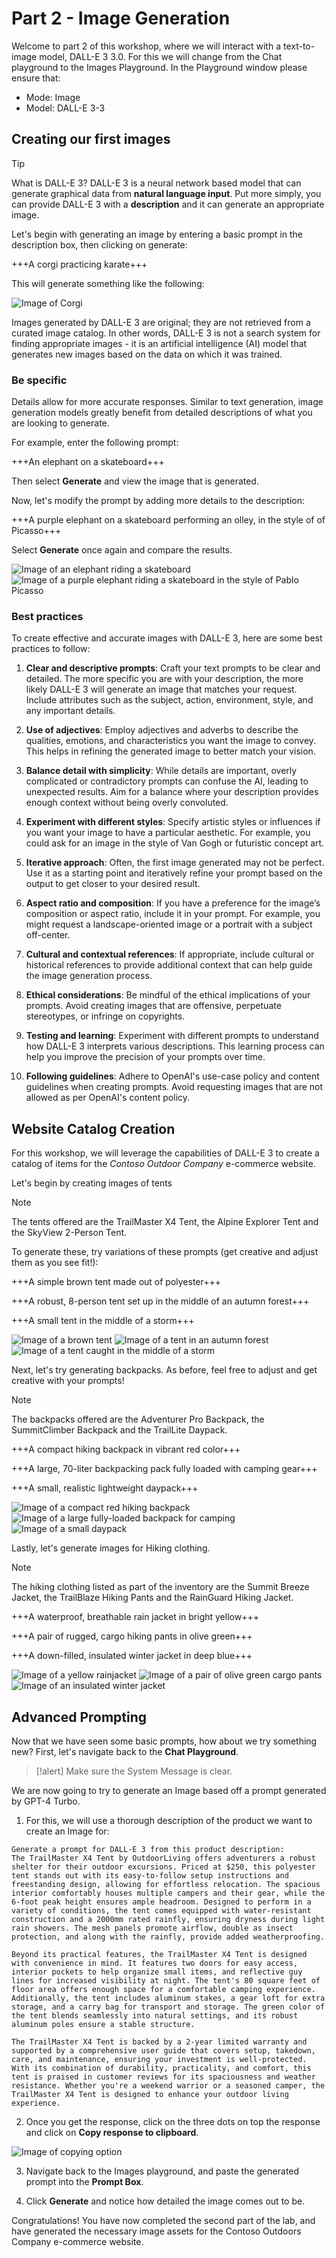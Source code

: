 # Part 2 - Image Generation

Welcome to part 2 of this workshop, where we will interact with a text-to-image model, DALL-E 3 3.0. For this we will change from the Chat playground to the Images Playground. In the Playground window please ensure that:
- Mode: Image
- Model: DALL-E 3-3

## Creating our first images

> [!TIP]
> What is DALL-E 3? DALL-E 3 is a neural network based model that can generate graphical data from **natural language input**. Put more simply, you can provide DALL-E 3 with a **description** and it can generate an appropriate image.

Let's begin with generating an image by entering a basic prompt in the description box, then clicking on generate:


+++A corgi practicing karate+++


This will generate something like the following:

![Image of Corgi](./Images/A%20corgi%20practicing%20karate.png)

Images generated by DALL-E 3 are original; they are not retrieved from a curated image catalog. In other words, DALL-E 3 is not a search system for finding appropriate images - it is an artificial intelligence (AI) model that generates new images based on the data on which it was trained.

### Be specific

Details allow for more accurate responses. Similar to text generation, image generation models greatly benefit from detailed descriptions of what you are looking to generate.

For example, enter the following prompt:


+++An elephant on a skateboard+++


Then select **Generate** and view the image that is generated.

Now, let's modify the prompt by adding more details to the description:


+++A purple elephant on a skateboard performing an olley, in the style of of Picasso+++


Select **Generate** once again and compare the results.

![Image of an elephant riding a skateboard](./Images/An%20elephant%20on%20a%20skateboard.png) ![Image of a purple elephant riding a skateboard in the style of Pablo Picasso](./Images/A%20purple%20elephant%20on%20a%20skateboard%20performing%20an%20olley,%20in%20the%20style%20of%20of%20Picasso.png)

### Best practices

To create effective and accurate images with DALL-E 3, here are some best practices to follow:

1. **Clear and descriptive prompts**: Craft your text prompts to be clear and detailed. The more specific you are with your description, the more likely DALL-E 3 will generate an image that matches your request. Include attributes such as the subject, action, environment, style, and any important details.

1. **Use of adjectives**: Employ adjectives and adverbs to describe the qualities, emotions, and characteristics you want the image to convey. This helps in refining the generated image to better match your vision.

1. **Balance detail with simplicity**: While details are important, overly complicated or contradictory prompts can confuse the AI, leading to unexpected results. Aim for a balance where your description provides enough context without being overly convoluted.

1. **Experiment with different styles**: Specify artistic styles or influences if you want your image to have a particular aesthetic. For example, you could ask for an image in the style of Van Gogh or futuristic concept art.

1. **Iterative approach**: Often, the first image generated may not be perfect. Use it as a starting point and iteratively refine your prompt based on the output to get closer to your desired result.

1. **Aspect ratio and composition**: If you have a preference for the image’s composition or aspect ratio, include it in your prompt. For example, you might request a landscape-oriented image or a portrait with a subject off-center.

1. **Cultural and contextual references**: If appropriate, include cultural or historical references to provide additional context that can help guide the image generation process.

1. **Ethical considerations**: Be mindful of the ethical implications of your prompts. Avoid creating images that are offensive, perpetuate stereotypes, or infringe on copyrights.

1. **Testing and learning**: Experiment with different prompts to understand how DALL-E 3 interprets various descriptions. This learning process can help you improve the precision of your prompts over time.

1. **Following guidelines**: Adhere to OpenAI's use-case policy and content guidelines when creating prompts. Avoid requesting images that are not allowed as per OpenAI's content policy.

## Website Catalog Creation

For this workshop, we will leverage the capabilities of DALL-E 3 to create a catalog of items for the *Contoso Outdoor Company* e-commerce website.

Let's begin by creating images of tents

> [!NOTE]
>The tents offered are the TrailMaster X4 Tent, the Alpine Explorer Tent and the SkyView 2-Person Tent.

To generate these, try variations of these prompts (get creative and adjust them as you see fit!):

+++A simple brown tent made out of polyester+++



+++A robust, 8-person tent set up in the middle of an autumn forest+++



+++A small tent in the middle of a storm+++


![Image of a brown tent](./Images/A%20simple%20brown%20tent%20made%20out%20of%20polyester.png) ![Image of a tent in an autumn forest](./Images/A%20robust,%208-person%20tent%20set%20up%20in%20the%20middle%20of%20an%20autumn%20forest.png) ![Image of a tent caught in the middle of a storm](./Images/A%20small%20tent%20in%20the%20middle%20of%20a%20storm.png)

Next, let's try generating backpacks. As before, feel free to adjust and get creative with your prompts!

> [!NOTE]
> The backpacks offered are the Adventurer Pro Backpack, the SummitClimber Backpack and the TrailLite Daypack.


+++A compact hiking backpack in vibrant red color+++



+++A large, 70-liter backpacking pack fully loaded with camping gear+++



+++A small, realistic lightweight daypack+++


![Image of a compact red hiking backpack](./Images/A%20compact%20hiking%20backpack%20in%20vibrant%20red%20color.png) ![Image of a large fully-loaded backpack for camping](./Images/A%20large,%2070-liter%20backpacking%20pack%20fully%20loaded%20with%20camping%20gear.png) ![Image of a small daypack](./Images/A%20small,%20realistic%20lightweight%20daypack.png)

Lastly, let's generate images for Hiking clothing.

> [!NOTE]
> The hiking clothing listed as part of the inventory are the Summit Breeze Jacket, the TrailBlaze Hiking Pants and the RainGuard Hiking Jacket.

+++A waterproof, breathable rain jacket in bright yellow+++

+++A pair of rugged, cargo hiking pants in olive green+++

+++A down-filled, insulated winter jacket in deep blue+++

![Image of a yellow rainjacket](./Images/A%20waterproof,%20breathable%20rain%20jacket%20in%20bright%20yellow.png) ![Image of a pair of olive green cargo pants](./Images/A%20pair%20of%20rugged,%20cargo%20hiking%20pants%20in%20olive%20green.png) ![Image of an insulated winter jacket](./Images/A%20down-filled,%20insulated%20winter%20jacket%20in%20deep%20blue.png)

## Advanced Prompting

Now that we have seen some basic prompts, how about we try something new? First, let's navigate back to the **Chat Playground**. 

>[!alert] Make sure the System Message is clear.

We are now going to try to generate an Image based off a prompt generated by GPT-4 Turbo. 

1. For this, we will use a thorough description of the product we want to create an Image for:

```
Generate a prompt for DALL-E 3 from this product description:
The TrailMaster X4 Tent by OutdoorLiving offers adventurers a robust shelter for their outdoor excursions. Priced at $250, this polyester tent stands out with its easy-to-follow setup instructions and freestanding design, allowing for effortless relocation. The spacious interior comfortably houses multiple campers and their gear, while the 6-foot peak height ensures ample headroom. Designed to perform in a variety of conditions, the tent comes equipped with water-resistant construction and a 2000mm rated rainfly, ensuring dryness during light rain showers. The mesh panels promote airflow, double as insect protection, and along with the rainfly, provide added weatherproofing.

Beyond its practical features, the TrailMaster X4 Tent is designed with convenience in mind. It features two doors for easy access, interior pockets to help organize small items, and reflective guy lines for increased visibility at night. The tent's 80 square feet of floor area offers enough space for a comfortable camping experience. Additionally, the tent includes aluminum stakes, a gear loft for extra storage, and a carry bag for transport and storage. The green color of the tent blends seamlessly into natural settings, and its robust aluminum poles ensure a stable structure.

The TrailMaster X4 Tent is backed by a 2-year limited warranty and supported by a comprehensive user guide that covers setup, takedown, care, and maintenance, ensuring your investment is well-protected. With its combination of durability, practicality, and comfort, this tent is praised in customer reviews for its spaciousness and weather resistance. Whether you're a weekend warrior or a seasoned camper, the TrailMaster X4 Tent is designed to enhance your outdoor living experience.
```

2. Once you get the response, click on the three dots on top the response and click on **Copy response to clipboard**.

![Image of copying option](./Images/ai-studio-copy-response.png)

3. Navigate back to the Images playground, and paste the generated prompt into the **Prompt Box**.

4. Click **Generate** and notice how detailed the image comes out to be.

Congratulations! You have now completed the second part of the lab, and have generated the necessary image assets for the Contoso Outdoors Company e-commerce website.